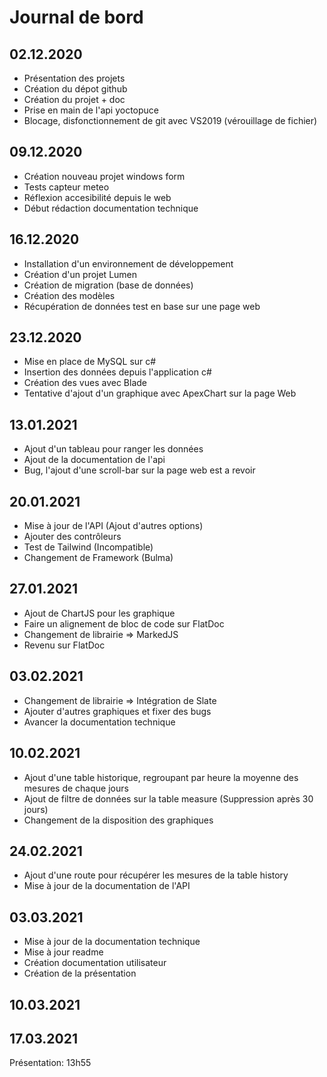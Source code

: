 # Journal de bord

## 02.12.2020

* Présentation des projets
* Création du dépot github
* Création du projet + doc
* Prise en main de l'api yoctopuce
* Blocage, disfonctionnement de git avec VS2019 (vérouillage de fichier)

## 09.12.2020

* Création nouveau projet windows form
* Tests capteur meteo
* Réflexion accesibilité depuis le web
* Début rédaction documentation technique

## 16.12.2020

* Installation d'un environnement de développement
* Création d'un projet Lumen
* Création de migration (base de données)
* Création des modèles
* Récupération de données test en base sur une page web

## 23.12.2020

* Mise en place de MySQL sur c#
* Insertion des données depuis l'application c#
* Création des vues avec Blade
* Tentative d'ajout d'un graphique avec ApexChart sur la page Web

## 13.01.2021

* Ajout d'un tableau pour ranger les données
* Ajout de la documentation de l'api
* Bug, l'ajout d'une scroll-bar sur la page web est a revoir

## 20.01.2021

* Mise à jour de l'API (Ajout d'autres options)
* Ajouter des contrôleurs
* Test de Tailwind (Incompatible)
* Changement de Framework (Bulma)

## 27.01.2021

* Ajout de ChartJS pour les graphique
* Faire un alignement de bloc de code sur FlatDoc
* Changement de librairie => MarkedJS
* Revenu sur FlatDoc

## 03.02.2021

* Changement de librairie => Intégration de Slate
* Ajouter d'autres graphiques et fixer des bugs
* Avancer la documentation technique

## 10.02.2021

* Ajout d'une table historique, regroupant par heure la moyenne des mesures de chaque jours
* Ajout de filtre de données sur la table measure (Suppression après 30 jours)
* Changement de la disposition des graphiques

## 24.02.2021

* Ajout d'une route pour récupérer les mesures de la table history
* Mise à jour de la documentation de l'API

## 03.03.2021

* Mise à jour de la documentation technique
* Mise à jour readme
* Création documentation utilisateur
* Création de la présentation

## 10.03.2021

## 17.03.2021

Présentation: 13h55
